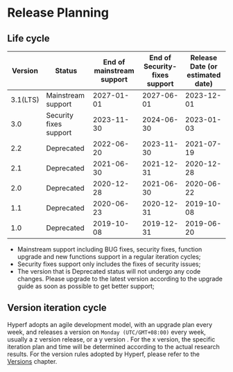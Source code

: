 # Release Planning

## Life cycle

| Version  | Status                 | End of mainstream support | End of Security-fixes support | Release Date (or estimated date) |
|----------|------------------------|---------------------------|-------------------------------|----------------------------------|
| 3.1(LTS) | Mainstream support     | 2027-01-01                | 2027-06-01                    | 2023-12-01                       |
| 3.0      | Security fixes support | 2023-11-30                | 2024-06-30                    | 2023-01-03                       |
| 2.2      | Deprecated             | 2022-06-20                | 2023-11-30                    | 2021-07-19                       |
| 2.1      | Deprecated             | 2021-06-30                | 2021-12-31                    | 2020-12-28                       |
| 2.0      | Deprecated             | 2020-12-28                | 2021-06-30                    | 2020-06-22                       |
| 1.1      | Deprecated             | 2020-06-23                | 2020-12-31                    | 2019-10-08                       |
| 1.0      | Deprecated             | 2019-10-08                | 2019-12-31                    | 2019-06-20                       |

* Mainstream support including BUG fixes, security fixes, function upgrade and new functions support in a regular iteration cycles;
* Security fixes support only includes the fixes of security issues;
* The version that is Deprecated status will not undergo any code changes. Please upgrade to the latest version according to the upgrade guide as soon as possible to get better support;


## Version iteration cycle

Hyperf adopts an agile development model, with an upgrade plan every week, and releases a version on `Monday (UTC/GMT+08:00)` every week, usually a z version release, or a y version . For the x version, the specific iteration plan and time will be determined according to the actual research results.
For the version rules adopted by Hyperf, please refer to the [Versions](en/versions.md) chapter.
